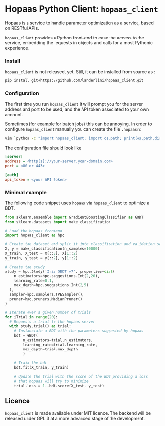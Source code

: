 # Hopaas Python Client: `hopaas_client`
Hopaas is a service to handle parameter optimization as a service, 
based on RESTful APIs.

`hopaas_client` provides a Python front-end to ease the access to the service, 
embedding the requests in objects and calls for a most Pythonic experience. 

### Install
`hopaas_client` is not released, yet. Still, it can be installed from source as :

```bash
pip install git+https://github.com/landerlini/hopaas_client.git
```

### Configuration 
The first time you run `hopaas_client` it will prompt you for the server address 
and port to be used, and the API token associated to your own account. 

Sometimes (for example for batch jobs) this can be annoying. 
In order to configure `hopaas_client` manually you can create the file `.hopaasrc`
```bash
vim `python -c "import hopaas_client; import os.path; print(os.path.dirname(hopaas_client.__file__))"`/.hopaasrc
```

The configuration file should look like:
```ini
[server]
address = <http[s]://your-server.your-domain.com>
port = <80 or 443>

[auth]
api_token = <your API token>
```

### Minimal example
The following code snippet uses `hopaas` via `hopaas_client` to optimize a BDT.
```python
from sklearn.ensemble import GradientBoostingClassifier as GBDT
from sklearn.datasets import make_classification

# Load the hopaas frontend
import hopaas_client as hpc

# Create the dataset and split it into classification and validation samples
X, y = make_classification(n_samples=10000)
X_train, X_test = X[::2], X[1::2]
y_train, y_test = y[::2], y[1::2]

# Create the study
study = hpc.Study('Iris GBDT v7', properties=dict(
    n_estimators=hpc.suggestions.Int(2,20),
    learning_rate=0.1, 
    max_depth=hpc.suggestions.Int(2,5)
  ),
  sampler=hpc.samplers.TPESampler(),
  pruner=hpc.pruners.MedianPruner()
)

# Iterate over a given number of trials
for iTrial in range(20):
  # Requests a trial to the hopaas server
  with study.trial() as trial:
    # Instanciate a BDT with the parameters suggested by hopaas 
    bdt = GBDT(
        n_estimators=trial.n_estimators, 
        learning_rate=trial.learning_rate,
        max_depth=trial.max_depth
        )
    
    # Train the bdt
    bdt.fit(X_train, y_train)

    # Update the trial with the score of the BDT providing a loss 
    # that hopaas will try to minimize
    trial.loss = 1.-bdt.score(X_test, y_test)
```

## Licence
`hopaas_client` is made available under MIT licence. 
The backend will be released under GPL 3 at a more advanced stage of the development.
